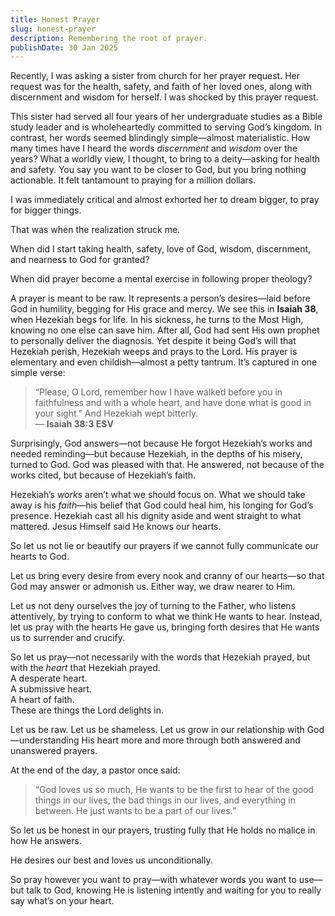 ```yaml
---
title: Honest Prayer
slug: honest-prayer
description: Remembering the root of prayer.
publishDate: 30 Jan 2025
---
```

Recently, I was asking a sister from church for her prayer request. Her request was for the health, safety, and faith of her loved ones, along with discernment and wisdom for herself. I was shocked by this prayer request.

This sister had served all four years of her undergraduate studies as a Bible study leader and is wholeheartedly committed to serving God’s kingdom. In contrast, her words seemed blindingly simple—almost materialistic. How many times have I heard the words _discernment_ and _wisdom_ over the years? What a worldly view, I thought, to bring to a deity—asking for health and safety. You say you want to be closer to God, but you bring nothing actionable. It felt tantamount to praying for a million dollars.

I was immediately critical and almost exhorted her to dream bigger, to pray for bigger things.

That was when the realization struck me.

When did I start taking health, safety, love of God, wisdom, discernment, and nearness to God for granted?  

When did prayer become a mental exercise in following proper theology?

A prayer is meant to be raw. It represents a person’s desires—laid before God in humility, begging for His grace and mercy. We see this in **Isaiah 38**, when Hezekiah begs for life. In his sickness, he turns to the Most High, knowing no one else can save him. After all, God had sent His own prophet to personally deliver the diagnosis. Yet despite it being God’s will that Hezekiah perish, Hezekiah weeps and prays to the Lord. His prayer is elementary and even childish—almost a petty tantrum. It’s captured in one simple verse:

> “Please, O Lord, remember how I have walked before you in faithfulness and with a whole heart, and have done what is good in your sight.” And Hezekiah wept bitterly.  
> — **Isaiah 38:3 ESV**

Surprisingly, God answers—not because He forgot Hezekiah’s works and needed reminding—but because Hezekiah, in the depths of his misery, turned to God. God was pleased with that. He answered, not because of the works cited, but because of Hezekiah’s faith.

Hezekiah’s _works_ aren’t what we should focus on. What we should take away is his _faith_—his belief that God could heal him, his longing for God’s presence. Hezekiah cast all his dignity aside and went straight to what mattered. Jesus Himself said He knows our hearts.

So let us not lie or beautify our prayers if we cannot fully communicate our hearts to God.  

Let us bring every desire from every nook and cranny of our hearts—so that God may answer or admonish us. Either way, we draw nearer to Him.

Let us not deny ourselves the joy of turning to the Father, who listens attentively, by trying to conform to what we think He wants to hear. Instead, let us pray with the hearts He gave us, bringing forth desires that He wants us to surrender and crucify.

So let us pray—not necessarily with the words that Hezekiah prayed, but with the _heart_ that Hezekiah prayed.  
A desperate heart.  
A submissive heart.  
A heart of faith.  
These are things the Lord delights in.

Let us be raw. Let us be shameless. Let us grow in our relationship with God—understanding His heart more and more through both answered and unanswered prayers.

At the end of the day, a pastor once said:

> “God loves us so much, He wants to be the first to hear of the good things in our lives, the bad things in our lives, and everything in between. He just wants to be a part of our lives.”

So let us be honest in our prayers, trusting fully that He holds no malice in how He answers.  

He desires our best and loves us unconditionally.

So pray however you want to pray—with whatever words you want to use—but talk to God, knowing He is listening intently and waiting for you to really say what’s on your heart.